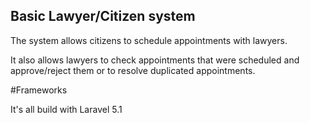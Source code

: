 ## Basic Lawyer/Citizen system 

The system allows citizens to schedule appointments with lawyers.

It also allows lawyers to check appointments that were scheduled and approve/reject them or to resolve duplicated appointments.

#Frameworks 

It's all build with Laravel 5.1

